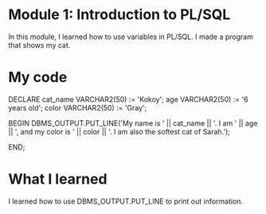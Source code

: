 # Module 1: Introduction to PL/SQL

In this module, I learned how to use variables in PL/SQL. I made a program that shows my cat.

# My code
DECLARE
cat_name VARCHAR2(50) := 'Kokoy';
age VARCHAR2(50) := '6 years old';
color VARCHAR2(50) := 'Gray';

BEGIN
DBMS_OUTPUT.PUT_LINE('My name is ' || cat_name || '. I am ' || age || ', and my color is ' || color || '. I am also the softest cat of Sarah.');

END;

# What I learned 
I learned how to use DBMS_OUTPUT.PUT_LINE to print out information. 
